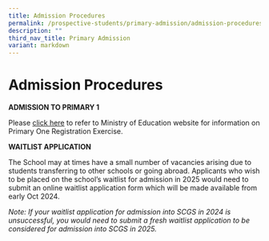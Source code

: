 ```yaml
---
title: Admission Procedures
permalink: /prospective-students/primary-admission/admission-procedures/
description: ""
third_nav_title: Primary Admission
variant: markdown
---
```

# **Admission Procedures**

**ADMISSION TO PRIMARY 1**

Please [click here](https://www.moe.gov.sg/primary/p1-registration) to refer to Ministry of Education website for information on Primary One Registration Exercise.

**WAITLIST APPLICATION**

The School may at times have a small number of vacancies arising due to students transferring to other schools or going abroad. Applicants who wish to be placed on the school’s waitlist for admission in 2025 would need to submit an online waitlist application form which will be made available from early Oct 2024.

*Note: If your waitlist application for admission into SCGS in 2024 is unsuccessful, you would need to submit a fresh waitlist application to be considered for admission into SCGS in 2025.*